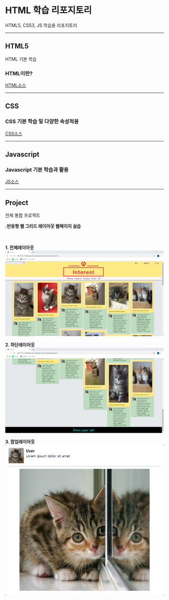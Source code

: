 # HTML 학습 리포지토리
HTML5, CSS3, JS 학습용 리포지토리

------------

## HTML5
HTML 기본 학습


### HTML이란?


[HTML소스](https://github.com/zizi0308/StudyHtml/tree/main/01_HTML)

---------------

## CSS

### CSS 기본 학습 및 다양한 속성적용

[CSS소스](https://github.com/zizi0308/StudyHtml/tree/main/02_CSS)

----------------

## Javascript

### Javascript 기본 학습과 활용

[JS소스](https://github.com/zizi0308/StudyHtml/tree/main/03_JavaScript)

----------------

## Project
전체 통합 프로젝트<br/>

 __.반응형 웹 그리드 레이아웃 웹페이지 실습<br/><br/><br/>__

__1. 전체레이아웃__ <br/>
![결과1](https://github.com/zizi0308/StudyHtml/blob/main/ref_image/result01.png "전체 레이아웃")


__2. 하단레이아웃__<br/>
![결과2](https://github.com/zizi0308/StudyHtml/blob/main/ref_image/Result03.png "하단 레이아웃")


__3. 팝업레이아웃__<br/>
![결과3](https://github.com/zizi0308/StudyHtml/blob/main/ref_image/result02.png "팝업 레이아웃")



